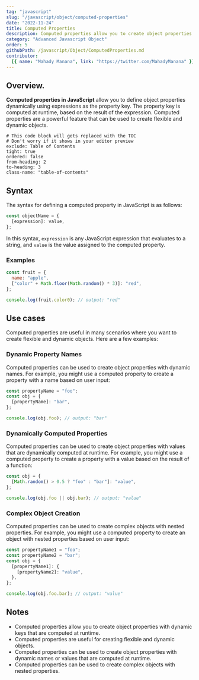 ```yaml
---
tag: "javascript"
slug: "/javascript/object/computed-properties"
date: "2022-11-24"
title: Computed Properties
description: Computed properties allow you to create object properties whose names are dynamically computed at runtime.
category: "Advanced Javascript Object"
order: 5
githubPath: /javascript/Object/ComputedProperties.md
contributor:
  [{ name: "Mahady Manana", link: "https://twitter.com/MahadyManana" }]
---
```


## Overview.

**Computed properties in JavaScript** allow you to define object properties dynamically using expressions as the property key. The property key is computed at runtime, based on the result of the expression. Computed properties are a powerful feature that can be used to create flexible and dynamic objects.


```toc
# This code block will gets replaced with the TOC
# Don't worry if it shows in your editor preview
exclude: Table of Contents
tight: true
ordered: false
from-heading: 2
to-heading: 3
class-name: "table-of-contents"
```


## Syntax

The syntax for defining a computed property in JavaScript is as follows:

```javascript
const objectName = {
  [expression]: value,
};
```

In this syntax, `expression` is any JavaScript expression that evaluates to a string, and `value` is the value assigned to the computed property.

### Examples

```javascript
const fruit = {
  name: "apple",
  ["color" + Math.floor(Math.random() * 3)]: "red",
};

console.log(fruit.color0); // output: "red"
```

## Use cases

Computed properties are useful in many scenarios where you want to create flexible and dynamic objects. Here are a few examples:

### Dynamic Property Names

Computed properties can be used to create object properties with dynamic names. For example, you might use a computed property to create a property with a name based on user input:

```javascript
const propertyName = "foo";
const obj = {
  [propertyName]: "bar",
};

console.log(obj.foo); // output: "bar"
```

### Dynamically Computed Properties

Computed properties can be used to create object properties with values that are dynamically computed at runtime. For example, you might use a computed property to create a property with a value based on the result of a function:

```javascript
const obj = {
  [Math.random() > 0.5 ? "foo" : "bar"]: "value",
};

console.log(obj.foo || obj.bar); // output: "value"
```

### Complex Object Creation

Computed properties can be used to create complex objects with nested properties. For example, you might use a computed property to create an object with nested properties based on user input:

```javascript
const propertyName1 = "foo";
const propertyName2 = "bar";
const obj = {
  [propertyName1]: {
    [propertyName2]: "value",
  },
};

console.log(obj.foo.bar); // output: "value"
```

## Notes

- Computed properties allow you to create object properties with dynamic keys that are computed at runtime.
- Computed properties are useful for creating flexible and dynamic objects.
- Computed properties can be used to create object properties with dynamic names or values that are computed at runtime.
- Computed properties can be used to create complex objects with nested properties.

